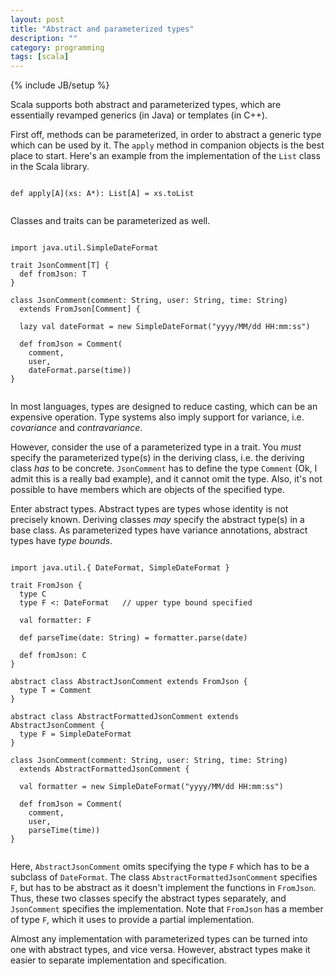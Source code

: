 ```yaml
---
layout: post
title: "Abstract and parameterized types"
description: ""
category: programming 
tags: [scala]
---
```

{% include JB/setup %}

Scala supports both abstract and parameterized types, which are essentially revamped generics (in Java) or templates (in C++).

First off, methods can be parameterized, in order to abstract a generic type which can be used by it.
The `apply` method in companion objects is the best place to start. 
Here's an example from the implementation of the `List` class in the Scala library.

<pre><code class='scala'>
def apply[A](xs: A*): List[A] = xs.toList

</code></pre>

Classes and traits can be parameterized as well.

<pre><code class='scala' src='code/scala/paramtype.scala'>
import java.util.SimpleDateFormat

trait JsonComment[T] {
  def fromJson: T
}

class JsonComment(comment: String, user: String, time: String)
  extends FromJson[Comment] {

  lazy val dateFormat = new SimpleDateFormat("yyyy/MM/dd HH:mm:ss")

  def fromJson = Comment(
    comment,
    user,
    dateFormat.parse(time))
}

</code></pre>

In most languages, types are designed to reduce casting, which can be an expensive operation. 
Type systems also imply support for variance, i.e. *covariance* and *contravariance*. 

However, consider the use of a parameterized type in a trait. 
You *must* specify the parameterized type(s) in the deriving class, i.e. the deriving class *has* to be concrete. 
`JsonComment` has to define the type `Comment` (Ok, I admit this is a really bad example), and it cannot omit the type.
Also, it's not possible to have members which are objects of the specified type.

Enter abstract types. Abstract types are types whose identity is not precisely known. 
Deriving classes *may* specify the abstract type(s) in a base class.
As parameterized types have variance annotations, abstract types have *type bounds*.

<pre><code class='scala'>
import java.util.{ DateFormat, SimpleDateFormat }

trait FromJson {
  type C
  type F &lt;: DateFormat	// upper type bound specified

  val formatter: F

  def parseTime(date: String) = formatter.parse(date)

  def fromJson: C 
}

abstract class AbstractJsonComment extends FromJson { 
  type T = Comment
}

abstract class AbstractFormattedJsonComment extends AbstractJsonComment {
  type F = SimpleDateFormat
}

class JsonComment(comment: String, user: String, time: String) 
  extends AbstractFormattedJsonComment {

  val formatter = new SimpleDateFormat("yyyy/MM/dd HH:mm:ss")

  def fromJson = Comment(
    comment,
    user,
    parseTime(time))
}

</code></pre>

Here, `AbstractJsonComment` omits specifying the type `F` which has to be a subclass of `DateFormat`.
The class `AbstractFormattedJsonComment` specifies `F`, but has to be abstract as it doesn't implement the functions in `FromJson`.
Thus, these two classes specify the abstract types separately, and `JsonComment` specifies the implementation.
Note that `FromJson` has a member of type `F`, which it uses to provide a partial implementation.

Almost any implementation with parameterized types can be turned into one with abstract types, and vice versa. However, abstract types make it easier to separate implementation and specification.

